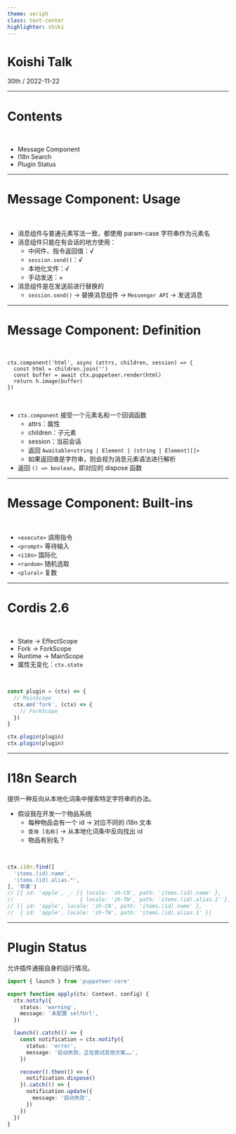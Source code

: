 ```yaml
---
theme: seriph
class: text-center
highlighter: shiki
---
```


# Koishi Talk

<div class="opacity-80">
30th / 2022-11-22
</div>

---

# Contents

<br>

- Message Component
- I18n Search
- Plugin Status

---

# Message Component: Usage

<br>

- 消息组件与普通元素写法一致，都使用 param-case 字符串作为元素名
- 消息组件只能在有会话的地方使用：
  - 中间件、指令返回值：√
  - `session.send()`：√
  - 本地化文件：√
  - 手动发送：×
- 消息组件是在发送前进行替换的
  - `session.send()` → 替换消息组件 → `Messenger API` → 发送消息

---

# Message Component: Definition

<br>

```tsx
ctx.component('html', async (attrs, children, session) => {
  const html = children.join('')
  const buffer = await ctx.puppeteer.render(html)
  return h.image(buffer)
})
```

<br>

- `ctx.component` 接受一个元素名和一个回调函数
  - attrs：属性
  - children：子元素
  - session：当前会话
  - 返回 `Awaitable<string | Element | (string | Element)[]>`
  - 如果返回值是字符串，则会视为消息元素语法进行解析
- 返回 `() => boolean`，即对应的 dispose 函数

---

# Message Component: Built-ins

<br>

- `<execute>` 调用指令
- `<prompt>` 等待输入
- `<i18n>` 国际化
- `<random>` 随机选取
- `<plural>` 复数

---

# Cordis 2.6

<br>

- State → EffectScope
- Fork → ForkScope
- Runtime → MainScope
- 属性无变化：`ctx.state`

<br>

```ts
const plugin = (ctx) => {
  // MainScope
  ctx.on('fork', (ctx) => {
    // ForkScope
  })
}

ctx.plugin(plugin)
ctx.plugin(plugin)
```

---

# I18n Search

提供一种反向从本地化词条中搜索特定字符串的办法。

- 假设我在开发一个物品系统
  - 每种物品会有一个 id → 对应不同的 i18n 文本
  - `查询 [名称]` → 从本地化词条中反向找出 id
  - 物品有别名？

<br>

```ts
ctx.i18n.find([
  'items.(id).name',
  'items.(id).alias.*',
], '苹果')
// [{ id: 'apple', _: [{ locale: 'zh-CN', path: 'items.(id).name' },
//                     { locale: 'zh-TW', path: 'items.(id).alias.1' }] }]
// [{ id: 'apple', locale: 'zh-CN', path: 'items.(id).name' },
//  { id: 'apple', locale: 'zh-TW', path: 'items.(id).alias.1' }]
```

---

# Plugin Status

允许插件通报自身的运行情况。

```ts
import { launch } from 'puppeteer-core'

export function apply(ctx: Context, config) {
  ctx.notify({
    status: 'warning',
    message: '未配置 selfUrl',
  })

  launch().catch(() => {
    const notification = ctx.notify({
      status: 'error',
      message: '启动失败，正在尝试其他方案……',
    })

    recover().then(() => {
      notification.dispose()
    }).catch(() => {
      notification.update({
        message: '启动失败',
      })
    })
  })
}
```
